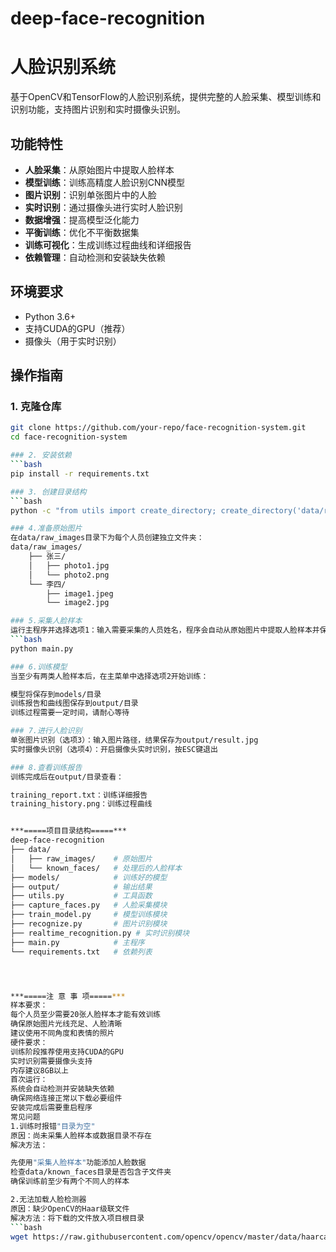 # deep-face-recognition
# 人脸识别系统

基于OpenCV和TensorFlow的人脸识别系统，提供完整的人脸采集、模型训练和识别功能，支持图片识别和实时摄像头识别。

## 功能特性
- **人脸采集**：从原始图片中提取人脸样本
- **模型训练**：训练高精度人脸识别CNN模型
- **图片识别**：识别单张图片中的人脸
- **实时识别**：通过摄像头进行实时人脸识别
- **数据增强**：提高模型泛化能力
- **平衡训练**：优化不平衡数据集
- **训练可视化**：生成训练过程曲线和详细报告
- **依赖管理**：自动检测和安装缺失依赖

## 环境要求
- Python 3.6+
- 支持CUDA的GPU（推荐）
- 摄像头（用于实时识别）

## 操作指南

### 1. 克隆仓库
```bash
git clone https://github.com/your-repo/face-recognition-system.git
cd face-recognition-system

### 2. 安装依赖
```bash
pip install -r requirements.txt

### 3. 创建目录结构
```bash
python -c "from utils import create_directory; create_directory('data/raw_images'); create_directory('data/known_faces'); create_directory('models'); create_directory('output')"

### 4.准备原始图片
在data/raw_images目录下为每个人员创建独立文件夹：
data/raw_images/
    ├── 张三/
    │   ├── photo1.jpg
    │   └── photo2.png
    └── 李四/
        ├── image1.jpeg
        └── image2.jpg

### 5.采集人脸样本
运行主程序并选择选项1：输入需要采集的人员姓名，程序会自动从原始图片中提取人脸样本并保存到data/known_faces
```bash
python main.py

### 6.训练模型
当至少有两类人脸样本后，在主菜单中选择选项2开始训练：

模型将保存到models/目录
训练报告和曲线图保存到output/目录
训练过程需要一定时间，请耐心等待

### 7.进行人脸识别
单张图片识别​（选项3）：输入图片路径，结果保存为output/result.jpg
​实时摄像头识别​（选项4）：开启摄像头实时识别，按ESC键退出

### 8.查看训练报告
训练完成后在output/目录查看：

training_report.txt：训练详细报告
training_history.png：训练过程曲线


***=====项目目录结构=====***
deep-face-recognition
├── data/
│   ├── raw_images/    # 原始图片
│   └── known_faces/   # 处理后的人脸样本
├── models/            # 训练好的模型
├── output/            # 输出结果
├── utils.py           # 工具函数
├── capture_faces.py   # 人脸采集模块
├── train_model.py     # 模型训练模块
├── recognize.py       # 图片识别模块
├── realtime_recognition.py # 实时识别模块
├── main.py            # 主程序
└── requirements.txt   # 依赖列表




***=====注 意 事 项=====***
​样本要求​：
每个人员至少需要20张人脸样本才能有效训练
确保原始图片光线充足、人脸清晰
建议使用不同角度和表情的照片
​硬件要求​：
训练阶段推荐使用支持CUDA的GPU
实时识别需要摄像头支持
内存建议8GB以上
​首次运行​：
系统会自动检测并安装缺失依赖
确保网络连接正常以下载必要组件
安装完成后需要重启程序
常见问题
1.训练时报错"目录为空"
​原因​：尚未采集人脸样本或数据目录不存在
​解决方法​：

先使用"采集人脸样本"功能添加人脸数据
检查data/known_faces目录是否包含子文件夹
确保训练前至少有两个不同人的样本

2.无法加载人脸检测器
​原因​：缺少OpenCV的Haar级联文件
​解决方法​：将下载的文件放入项目根目录
```bash
wget https://raw.githubusercontent.com/opencv/opencv/master/data/haarcascades/haarcascade_frontalface_default.xml
